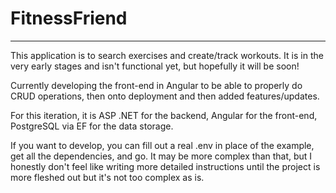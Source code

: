 # FitnessFriend
---

This application is to search exercises and create/track workouts.
It is in the very early stages and isn't functional yet, but hopefully it will be soon!

Currently developing the front-end in Angular to be able to properly do CRUD operations, then onto deployment and then added features/updates.

For this iteration, it is ASP .NET for the backend, Angular for the front-end, PostgreSQL via EF for the data storage. 

If you want to develop, you can fill out a real .env in place of the example, get all the dependencies, and go. It may be more complex than that, but I honestly don't feel like writing more detailed instructions until the project is more fleshed out but it's not too complex as is.

